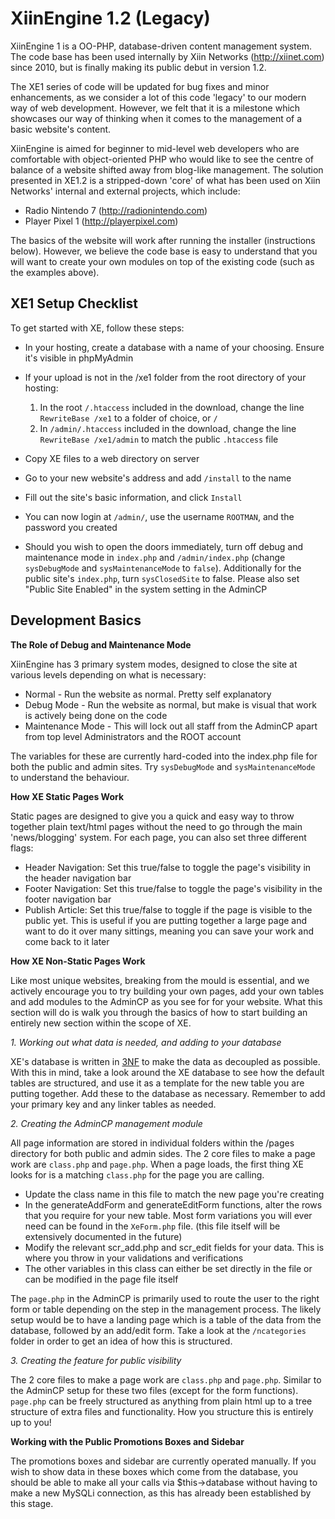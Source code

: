 XiinEngine 1.2 (Legacy)
=========================

XiinEngine 1 is a OO-PHP, database-driven content management system. The code base has been used internally by Xiin Networks (http://xiinet.com) since 2010, but is finally making its public debut in version 1.2.

The XE1 series of code will be updated for bug fixes and minor enhancements, as we consider a lot of this code 'legacy' to our modern way of web development. However, we felt that it is a milestone which showcases our way of thinking when it comes to the management of a basic website's content.

XiinEngine is aimed for beginner to mid-level web developers who are comfortable with object-oriented PHP who would like to see the centre of balance of a website shifted away from blog-like management. The solution presented in XE1.2 is a stripped-down 'core' of what has been used on Xiin Networks' internal and external projects, which include:
* Radio Nintendo 7 (http://radionintendo.com)
* Player Pixel 1 (http://playerpixel.com)

The basics of the website will work after running the installer (instructions below). However, we believe the code base is easy to understand that you will want to create your own modules on top of the existing code (such as the examples above).


XE1 Setup Checklist
------------------------

To get started with XE, follow these steps:

*  In your hosting, create a database with a name of your choosing. Ensure it's visible in phpMyAdmin

*  If your upload is not in the /xe1 folder from the root directory of your hosting:
   1.  In the root `/.htaccess` included in the download, change the line `RewriteBase /xe1` to a folder of choice, or `/`
   2.  In `/admin/.htaccess` included in the download, change the line `RewriteBase /xe1/admin` to match the public `.htaccess` file

*  Copy XE files to a web directory on server

*  Go to your new website's address and add `/install` to the name

*  Fill out the site's basic information, and click `Install`

*  You can now login at `/admin/`, use the username `ROOTMAN`, and the password you created

*  Should you wish to open the doors immediately, turn off debug and maintenance mode in `index.php` and `/admin/index.php` (change `sysDebugMode` and `sysMaintenanceMode` to `false`). Additionally for the public site's `index.php`, turn `sysClosedSite` to false. Please also set "Public Site Enabled" in the system setting in the AdminCP


Development Basics
---------------------------

**The Role of Debug and Maintenance Mode**

XiinEngine has 3 primary system modes, designed to close the site at various levels depending on what is necessary:

*  Normal - Run the website as normal. Pretty self explanatory
*  Debug Mode - Run the website as normal, but make is visual that work is actively being done on the code
*  Maintenance Mode - This will lock out all staff from the AdminCP apart from top level Administrators and the ROOT account

The variables for these are currently hard-coded into the index.php file for both the public and admin sites. Try `sysDebugMode` and `sysMaintenanceMode` to understand the behaviour.

**How XE Static Pages Work**

Static pages are designed to give you a quick and easy way to throw together plain text/html pages without the need to go through the main 'news/blogging' system.
For each page, you can also set three different flags:

* Header Navigation: Set this true/false to toggle the page's visibility in the header navigation bar
* Footer Navigation: Set this true/false to toggle the page's visibility in the footer navigation bar
* Publish Article: Set this true/false to toggle if the page is visible to the public yet. This is useful if you are putting together a large page and want to do it over many sittings, meaning you can save your work and come back to it later

**How XE Non-Static Pages Work**

Like most unique websites, breaking from the mould is essential, and we actively encourage you to try building your own pages, add your own tables and add modules to the AdminCP as you see for for your website. What this section will do is walk you through the basics of how to start building an entirely new section within the scope of XE.


*1. Working out what data is needed, and adding to your database*

XE's database is written in [3NF](http://en.wikipedia.org/wiki/Third_normal_form "3NF") to make the data as decoupled as possible. With this in mind, take a look around the XE database to see how the default tables are structured, and use it as a template for the new table you are putting together.
Add these to the database as necessary. Remember to add your primary key and any linker tables as needed.

*2. Creating the AdminCP management module*

All page information are stored in individual folders within the /pages directory for both public and admin sides. The 2 core files to make a page work are `class.php` and `page.php`. When a page loads, the first thing XE looks for is a matching `class.php` for the page you are calling.

* Update the class name in this file to match the new page you're creating
* In the generateAddForm and generateEditForm functions, alter the rows that you require for your new table. Most form variations you will ever need can be found in the `XeForm.php` file. (this file itself will be extensively documented in the future)
* Modify the relevant scr_add.php and scr_edit fields for your data. This is where you throw in your validations and verifications
* The other variables in this class can either be set directly in the file or can be modified in the page file itself

The `page.php` in the AdminCP is primarily used to route the user to the right form or table depending on the step in the management process. The likely setup would be to have a landing page which is a table of the data from the database, followed by an add/edit form. Take a look at the `/ncategories` folder in order to get an idea of how this is structured.

*3. Creating the feature for public visibility*

The 2 core files to make a page work are `class.php` and `page.php`. Similar to the AdminCP setup for these two files (except for the form functions). `page.php` can be freely structured as anything from plain html up to a tree structure of extra files and functionality. How you structure this is entirely up to you!


**Working with the Public Promotions Boxes and Sidebar**

The promotions boxes and sidebar are currently operated manually. If you wish to show data in these boxes which come from the database, you should be able to make all your calls via $this->database without having to make a new MySQLi connection, as this has already been established by this stage.
